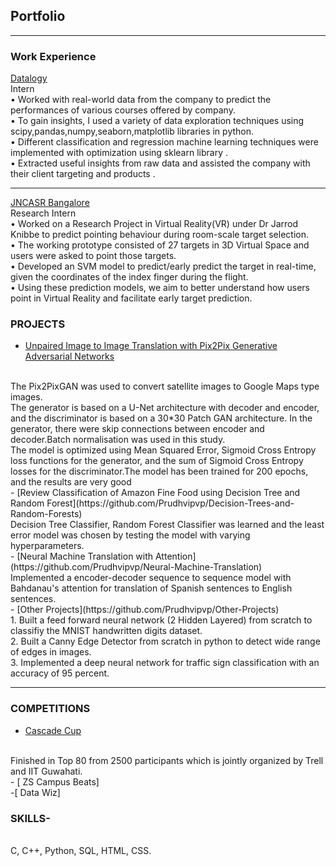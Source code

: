 ## Portfolio

---

### Work Experience 

[Datalogy](/pdf/Internship.pdf)
<br>
 Intern
 <br>
• Worked with real-world data from the company to predict the performances of various courses offered by company.
<br>
• To gain insights, I used a variety of data exploration techniques using scipy,pandas,numpy,seaborn,matplotlib libraries in python.
<br>
• Different classification and regression machine learning techniques were implemented with optimization using sklearn library .
<br>
• Extracted useful insights from raw data and assisted the company with their client targeting and products .
<br>

---
[JNCASR Bangalore ](/pdf/Prudhvi_Letter.pdf)
<br>
Research Intern
<br>
• Worked on a Research Project in Virtual Reality(VR) under Dr Jarrod Knibbe to predict pointing behaviour during room-scale target selection.
<br>
• The working prototype consisted of 27 targets in 3D Virtual Space and users were asked to point those targets.
<br>
• Developed an SVM model to predict/early predict the target in real-time, given the coordinates of the index finger during the flight.
<br>
• Using these prediction models, we aim to better understand how users point in Virtual Reality and facilitate early target prediction.
<br>

### PROJECTS

- [Unpaired Image to Image Translation with Pix2Pix Generative Adversarial Networks](https://github.com/predator-1-ml/Pix2Pix)
<br>
     The Pix2PixGAN was used to convert satellite images to Google Maps type images.
     
<br>
     The generator is based on a U-Net architecture with decoder and encoder, and the discriminator is based on a 30*30 Patch GAN architecture. In the generator, there were skip connections between encoder and decoder.Batch normalisation was used in this study.
<br>  
     The model is optimized using Mean Squared Error, Sigmoid Cross Entropy loss functions for the generator, and the sum of Sigmoid Cross Entropy losses for the discriminator.The model has been trained for 200 epochs, and the results are very good
<br>
- [Review Classification of Amazon Fine Food using Decision Tree and Random Forest](https://github.com/Prudhvipvp/Decision-Trees-and-Random-Forests)
<br>
     Decision Tree Classifier, Random Forest Classifier was learned and the least error model was chosen by testing the model with varying hyperparameters.
<br>
- [Neural Machine Translation with Attention](https://github.com/Prudhvipvp/Neural-Machine-Translation)
<br>
     Implemented a encoder-decoder sequence to sequence model with Bahdanau's attention for translation of Spanish sentences to English sentences.
<br>
- [Other Projects](https://github.com/Prudhvipvp/Other-Projects)
<br>
     1. Built a feed forward neural network (2 Hidden Layered) from scratch to classifiy the MNIST handwritten digits dataset.
<br>
     2. Built a Canny Edge Detector from scratch in python to detect wide range of edges in images.
<br>
     3. Implemented a deep neural network for traffic sign classification with an accuracy of 95 percent.
<br>

---
### COMPETITIONS
- [ Cascade Cup ](/pdf/IITG_hackathon.pdf)
<br>
    Finished in Top 80 from 2500 participants which is jointly organized by Trell and IIT Guwahati.
<br>
- [ ZS Campus Beats]
<br>
-[ Data Wiz]
<br>

### SKILLS-
<br>
C, C++, Python, SQL, HTML, CSS.
